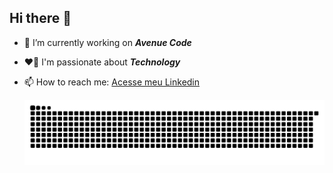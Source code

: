 ## Hi there 👋

- 🔭 I’m currently working on _**Avenue Code**_
- ❤️🥰 I'm passionate about _**Technology**_
- 📫 How to reach me: [Acesse meu Linkedin](https://www.linkedin.com/in/julianaalmeidaa)

  ![Snake animation](https://github.com/jualmeida/jualmeida/blob/output/github-contribution-grid-snake.svg)

